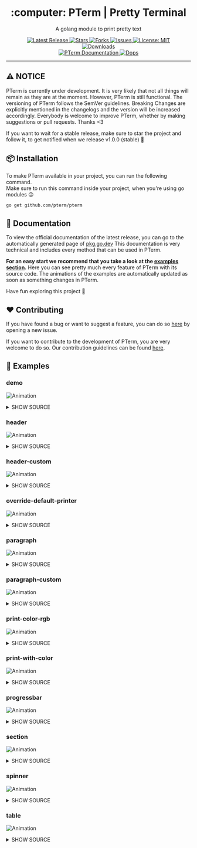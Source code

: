 <!--suppress HtmlDeprecatedAttribute -->

<h1 align="center">:computer: PTerm | Pretty Terminal</h1>
<p align="center">A golang module to print pretty text</p>

<p align="center">

<a href="https://github.com/pterm/pterm/releases">
<img src="https://img.shields.io/github/v/release/pterm/pterm?style=flat-square" alt="Latest Release">
</a>

<a href="https://github.com/pterm/pterm/stargazers">
<img src="https://img.shields.io/github/stars/pterm/pterm.svg?style=flat-square" alt="Stars">
</a>

<a href="https://github.com/pterm/pterm/fork">
<img src="https://img.shields.io/github/forks/pterm/pterm.svg?style=flat-square" alt="Forks">
</a>

<a href="https://github.com/pterm/pterm/issues">
<img src="https://img.shields.io/github/issues/pterm/pterm.svg?style=flat-square" alt="Issues">
</a>

<a href="https://opensource.org/licenses/MIT">
<img src="https://img.shields.io/badge/License-MIT-yellow.svg?style=flat-square" alt="License: MIT">
</a>

<br/>

<a href="https://github.com/dops-cli/dops/releases">
<img src="https://img.shields.io/badge/platform-windows%20%7C%20macos%20%7C%20linux-informational?style=for-the-badge" alt="Downloads">
</a>

<br/>

<a href="https://pkg.go.dev/github.com/pterm/pterm">
<img src="https://pkg.go.dev/badge/github.com/pterm/pterm" alt="PTerm Documentation"/>
</a>

<a href="https://github.com/pterm/pterm/">
<img src="https://raw.githubusercontent.com/pterm/pterm/master/_examples/demo/animation.svg" alt="Dops">
</a>

</p>

---

## :warning: NOTICE

PTerm is currently under development. It is very likely that not all things will remain as they are at the moment. However, PTerm is still functional. The versioning of PTerm follows the SemVer guidelines. Breaking Changes are explicitly mentioned in the changelogs and the version will be increased accordingly. Everybody is welcome to improve PTerm, whether by making suggestions or pull requests. Thanks <3

If you want to wait for a stable release, make sure to star the project and follow it, to get notified when we release v1.0.0 (stable) :rocket:

## :package: Installation

To make PTerm available in your project, you can run the following command.\
Make sure to run this command inside your project, when you're using go modules :wink:

```sh
go get github.com/pterm/pterm
```

## :pencil: Documentation

To view the official documentation of the latest release, you can go to the automatically generated page of [pkg.go.dev](https://pkg.go.dev/github.com/pterm/pterm) This documentation is very technical and includes every method that can be used in PTerm.

**For an easy start we recommend that you take a look at the [examples section](#test_tube-examples).** Here you can see pretty much every feature of PTerm with its source code. The animations of the examples are automatically updated as soon as something changes in PTerm.

Have fun exploring this project :rocket:

## :heart: Contributing

If you have found a bug or want to suggest a feature, you can do so [here](https://github.com/pterm/pterm/issues) by opening a new issue.

If you want to contribute to the development of PTerm, you are very welcome to do so. Our contribution guidelines can be found [here](CONTRIBUTING.md).

## :test_tube: Examples

<!-- examples:start -->
### demo

![Animation](https://raw.githubusercontent.com/pterm/pterm/master/_examples/demo/animation.svg)

<details>

<summary>SHOW SOURCE</summary>

```go
package main

import (
	"strconv"
	"strings"
	"time"

	"github.com/pterm/pterm"
)

var (
	pseudoProgramList = strings.Split("pseudo-excel pseudo-photoshop pseudo-chrome pseudo-outlook pseudo-explorer "+
		"pseudo-dops pseudo-git pseudo-vsc pseudo-intellij pseudo-minecraft pseudo-scoop pseudo-chocolatey", " ")
)

func main() {
	// Change this to time.Millisecond*200 to speed up the demo.
	// Useful when debugging.
	const second = time.Second

	pterm.DefaultHeader.WithBackgroundStyle(pterm.NewStyle(pterm.BgLightBlue)).WithMargin(10).Println(
		"PTDP - PTerm Demo Program")
	pterm.Info.Println("This animation was generated with the latest version of PTerm!" +
		"\nPTerm works on nearly every terminal and operating system." +
		"\nIt's super easy to use!" +
		"\nIf you want, you can customize everything :)" +
		"\nYou can see the code of this demo in the " + pterm.LightMagenta("./_examples/demo") + " directory." +
		"\n" +
		"\nThis demo was updated at: " + pterm.Green(time.Now().Format("02 Jan 2006 - 15:04:05 MST")))
	pterm.Println()

	introSpinner := pterm.DefaultSpinner.WithRemoveWhenDone(true).Start("Waiting for 15 seconds...")
	time.Sleep(second)
	for i := 14; i > 0; i-- {
		if i > 1 {
			introSpinner.UpdateText("Waiting for " + strconv.Itoa(i) + " seconds...")
		} else {
			introSpinner.UpdateText("Waiting for " + strconv.Itoa(i) + " second...")
		}
		time.Sleep(second)
	}
	introSpinner.Stop()

	clear()

	pterm.DefaultHeader.WithBackgroundStyle(pterm.NewStyle(pterm.BgLightBlue)).WithMargin(10).Println(
		"Pseudo Application created with PTerm")

	time.Sleep(second)

	setupSpinner := pterm.DefaultSpinner.Start("Fetching pseudo install list...")
	time.Sleep(second * 4)
	setupSpinner.Success()

	p := pterm.DefaultProgressbar.WithTotal(len(pseudoProgramList)).WithTitle("Downloading stuff").Start()
	for i := 0; i < p.Total; i++ {
		p.Title = "Downloading " + pseudoProgramList[i]
		pterm.Success.Println("Downloading " + pseudoProgramList[i])
		p.Increment()
		time.Sleep(time.Millisecond * 500)
	}
	pterm.Success.Println("Downloaded all pseudo programs!")

	pterm.DefaultSection.Println("Installing pseudo programs")

	p = pterm.DefaultProgressbar.WithTotal(len(pseudoProgramList)).WithTitle("Installing stuff").Start()
	for i := 0; i < p.Total; i++ {
		p.Title = "Installing " + pseudoProgramList[i]
		if pseudoProgramList[i] == "pseudo-minecraft" {
			pterm.Warning.Println("Could not install pseudo-minecraft\nThe company policy forbids games.")
		} else {
			pterm.Success.Println("Installing " + pseudoProgramList[i])
			p.Increment()
		}
		time.Sleep(second)
	}
}

func clear() {
	print("\033[H\033[2J")
}

```

</details>

### header

![Animation](https://raw.githubusercontent.com/pterm/pterm/master/_examples/header/animation.svg)

<details>

<summary>SHOW SOURCE</summary>

```go
package main

import "github.com/pterm/pterm"

func main() {
	pterm.DefaultHeader.Println("This is the default header!")
}

```

</details>

### header-custom

![Animation](https://raw.githubusercontent.com/pterm/pterm/master/_examples/header-custom/animation.svg)

<details>

<summary>SHOW SOURCE</summary>

```go
package main

import "github.com/pterm/pterm"

func main() {
	// All available options: https://pkg.go.dev/github.com/pterm/pterm#HeaderPrinter

	// Build on top of DefaultHeader
	pterm.DefaultHeader. // Use DefaultHeader as base
				WithMargin(15).                                    // Set Margin to 15
				WithBackgroundStyle(pterm.NewStyle(pterm.BgCyan)). // Set BackgroundStyle to Cyan
				WithTextStyle(pterm.NewStyle(pterm.FgBlack)).      // Set TextStyle to Black
				Println("This is a custom header!")                // Print header
	// Instead of printing the header you can set it to a variable.
	// You can then reuse your custom header.

	// Making a completely new HeaderPrinter
	newHeader := pterm.HeaderPrinter{
		TextStyle:       pterm.NewStyle(pterm.FgBlack),
		BackgroundStyle: pterm.NewStyle(pterm.BgRed),
		Margin:          20,
	}

	newHeader.Println("This is a custom header!")

}

```

</details>

### override-default-printer

![Animation](https://raw.githubusercontent.com/pterm/pterm/master/_examples/override-default-printer/animation.svg)

<details>

<summary>SHOW SOURCE</summary>

```go
package main

import "github.com/pterm/pterm"

func main() {
	pterm.Error.Println("This is the default Error")

	pterm.Error.Prefix = pterm.Prefix{
		Text:  "OVERRIDE",
		Style: pterm.Style{pterm.BgCyan, pterm.FgRed},
	}

	pterm.Error.Println("This is the default Error after the prefix was overridden")
}

```

</details>

### paragraph

![Animation](https://raw.githubusercontent.com/pterm/pterm/master/_examples/paragraph/animation.svg)

<details>

<summary>SHOW SOURCE</summary>

```go
package main

import "github.com/pterm/pterm"

func main() {
	pterm.DefaultParagraph.Println("This is the default paragraph printer. As you can see, no words are separated, " +
		"but the text is split at the spaces. This is useful for continuous text of all kinds. You can manually change the line width if you want to." +
		"Lorem ipsum dolor sit amet, consetetur sadipscing elitr, sed diam nonumy eirmod tempor invidunt ut labore et dolore magna aliquyam")

	pterm.Println()

	pterm.Println("This text is written with the default Println() function. No intelligent splitting here." +
		"Lorem ipsum dolor sit amet, consetetur sadipscing elitr, sed diam nonumy eirmod tempor invidunt ut labore et dolore magna aliquyam")
}

```

</details>

### paragraph-custom

![Animation](https://raw.githubusercontent.com/pterm/pterm/master/_examples/paragraph-custom/animation.svg)

<details>

<summary>SHOW SOURCE</summary>

```go
package main

import "github.com/pterm/pterm"

func main() {

	// Custom MaxWidth
	pterm.DefaultParagraph.WithMaxWidth(60).Println("This is a custom paragraph printer. As you can see, no words are separated, " +
		"but the text is split at the spaces. This is useful for continuous text of all kinds. You can manually change the line width if you want to." +
		"Lorem ipsum dolor sit amet, consetetur sadipscing elitr, sed diam nonumy eirmod tempor invidunt ut labore et dolore magna aliquyam")

	pterm.Println()

	pterm.Println("This text is written with the default Println() function. No intelligent splitting here." +
		"Lorem ipsum dolor sit amet, consetetur sadipscing elitr, sed diam nonumy eirmod tempor invidunt ut labore et dolore magna aliquyam")
}

```

</details>

### print-color-rgb

![Animation](https://raw.githubusercontent.com/pterm/pterm/master/_examples/print-color-rgb/animation.svg)

<details>

<summary>SHOW SOURCE</summary>

```go
package main

import "github.com/pterm/pterm"

func main() {
	pterm.NewRGB(178, 44, 199).Println("This text is printed with a custom RGB!")
	pterm.NewRGB(15, 199, 209).Println("This text is printed with a custom RGB!")
	pterm.NewRGB(201, 144, 30).Println("This text is printed with a custom RGB!")
}

```

</details>

### print-with-color

![Animation](https://raw.githubusercontent.com/pterm/pterm/master/_examples/print-with-color/animation.svg)

<details>

<summary>SHOW SOURCE</summary>

```go
package main

import "github.com/pterm/pterm"

func main() {
	// Simple Println with different colored words.
	pterm.Println(pterm.Red("Hello, ") + pterm.Green("World") + pterm.Cyan("!"))
	pterm.Println(pterm.Red("Even " + pterm.Cyan("nested ") + pterm.Green("colors ") + "are supported!"))
}

```

</details>

### progressbar

![Animation](https://raw.githubusercontent.com/pterm/pterm/master/_examples/progressbar/animation.svg)

<details>

<summary>SHOW SOURCE</summary>

```go
package main

import (
	"strings"
	"time"

	"github.com/pterm/pterm"
)

var fakeInstallList = strings.Split("pseudo-excel pseudo-photoshop pseudo-chrome pseudo-outlook pseudo-explorer "+
	"pseudo-dops pseudo-git pseudo-vsc pseudo-intellij pseudo-minecraft pseudo-scoop pseudo-chocolatey", " ")

var vki int

func main() {
	p := pterm.DefaultProgressbar.WithTotal(len(fakeInstallList)).WithTitle("Downloading stuff").Start()

	for i := 0; i < p.Total; i++ {
		p.Title = "Downloading " + fakeInstallList[vki]
		pterm.Success.Println("Downloading " + fakeInstallList[vki])
		vki++
		p.Increment()
		time.Sleep(time.Millisecond * 350)
	}

	pterm.Success.Println("Finished downloading!")

	time.Sleep(time.Second * 5)
}

```

</details>

### section

![Animation](https://raw.githubusercontent.com/pterm/pterm/master/_examples/section/animation.svg)

<details>

<summary>SHOW SOURCE</summary>

```go
package main

import "github.com/pterm/pterm"

func main() {
	pterm.DefaultSection.Println("This is a section!")
	pterm.Info.Println("And here is some text.\nThis text could be anything.\nBasically it's just a placeholder")
	pterm.DefaultSection.Println("This is another section!")
	pterm.Info.Println("And this is\nmore placeholder text")
}

```

</details>

### spinner

![Animation](https://raw.githubusercontent.com/pterm/pterm/master/_examples/spinner/animation.svg)

<details>

<summary>SHOW SOURCE</summary>

```go
package main

import (
	"time"

	"github.com/pterm/pterm"
)

func main() {
	spinnerSuccess := pterm.DefaultSpinner.Start("Doing something important... (will succeed)")

	time.Sleep(time.Second * 3) // Simulate 3 seconds of processing something

	spinnerSuccess.Success()

	spinnerWarning := pterm.DefaultSpinner.Start("Doing something important... (will warn)")

	time.Sleep(time.Second * 3) // Simulate 3 seconds of processing something

	spinnerWarning.Warning()

	spinnerFail := pterm.DefaultSpinner.Start("Doing something important... (will fail)")

	time.Sleep(time.Second * 3) // Simulate 3 seconds of processing something

	spinnerFail.Fail()

	spinnerLiveText := pterm.DefaultSpinner.Start("Doing a lot of stuff...")

	time.Sleep(time.Second * 2)

	spinnerLiveText.UpdateText("It's really much")

	time.Sleep(time.Second * 2)

	spinnerLiveText.UpdateText("We're nearly done!")

	time.Sleep(time.Second * 2)

	spinnerLiveText.Success("Finally!")
}

```

</details>

### table

![Animation](https://raw.githubusercontent.com/pterm/pterm/master/_examples/table/animation.svg)

<details>

<summary>SHOW SOURCE</summary>

```go
package main

import "github.com/pterm/pterm"

func main() {
	pterm.DefaultTable.WithHasHeader().WithData(pterm.TableData{
		{"Firstname", "Lastname", "Email"},
		{"Paul", "Dean", "nisi.dictum.augue@velitAliquam.co.uk"},
		{"Callie", "Mckay", "egestas.nunc.sed@est.com"},
		{"Libby", "Camacho", "aliquet.lobortis@semper.com"},
	}).Render()
}

```

</details>

<!-- examples:end -->




















































































